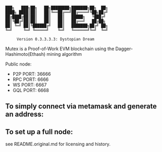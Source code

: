```
███╗   ███╗██╗   ██╗████████╗███████╗██╗  ██╗
████╗ ████║██║   ██║╚══██╔══╝██╔════╝╚██╗██╔╝
██╔████╔██║██║   ██║   ██║   █████╗   ╚███╔╝ 
██║╚██╔╝██║██║   ██║   ██║   ██╔══╝   ██╔██╗ 
██║ ╚═╝ ██║╚██████╔╝   ██║   ███████╗██╔╝ ██╗
╚═╝     ╚═╝ ╚═════╝    ╚═╝   ╚══════╝╚═╝  ╚═╝
                                             
     Version 0.3.3.3.3: Dystopian Dream
```

Mutex is a Proof-of-Work EVM blockchain using the Dagger-Hashimoto(Ethash) mining algorithm

Public node: 
- P2P PORT: 36666
- RPC PORT: 6666 
- WS PORT: 6667 
- GQL PORT: 6668

## To simply connect via metamask and generate an address:

## To set up a full node:


see README.original.md for licensing and history.